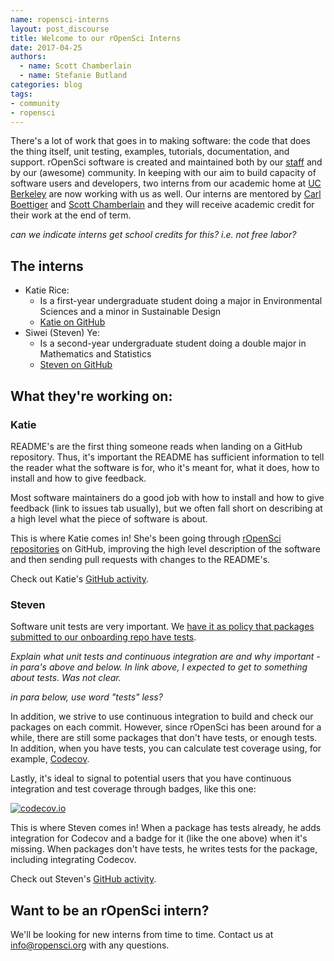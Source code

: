 ```yaml
---
name: ropensci-interns
layout: post_discourse
title: Welcome to our rOpenSci Interns
date: 2017-04-25
authors:
  - name: Scott Chamberlain
  - name: Stefanie Butland
categories: blog
tags:
- community
- ropensci
---
```


There's a lot of work that goes in to making software: the code that does the thing itself, unit testing, examples, tutorials, documentation, and support. rOpenSci software is created and maintained both by our [staff](https://ropensci.org/about/#staff) and by our (awesome) community. In keeping with our aim to build capacity of software users and developers, two interns from our academic home at [UC Berkeley](https://bids.berkeley.edu/research) are now working with us as well. Our interns are mentored by [Carl Boettiger](https://ropensci.org/about/#leadership) and [Scott Chamberlain](https://ropensci.org/about/#leadership) and they will receive academic credit for their work at the end of term.

_can we indicate interns get school credits for this? i.e. not free labor?_

## The interns

- Katie Rice:
    - Is a first-year undergraduate student doing a major in Environmental Sciences and a minor in Sustainable Design
    - [Katie on GitHub](https://github.com/katieroserice)
- Siwei (Steven) Ye:
    - Is a second-year undergraduate student doing a double major in Mathematics and Statistics
    - [Steven on GitHub](https://github.com/steven2249)

## What they're working on:

### Katie

README's are the first thing someone reads when landing on a GitHub repository. Thus, it's important the README has sufficient information to tell the reader what the software is for, who it's meant for, what it does, how to install and how to give feedback.

Most software maintainers do a good job with how to install and how to give feedback (link to issues tab usually), but we often fall short on describing at a high level what the piece of software is about.

This is where Katie comes in! She's been going through [rOpenSci repositories](https://github.com/ropensci) on GitHub, improving the high level description of the software and then sending pull requests with changes to the README's.

Check out Katie's [GitHub activity](https://github.com/search?p=1&q=is%3Apr+involves%3Akatieroserice+user%3Aropensci&type=Issues).

### Steven

Software unit tests are very important. We [have it as policy that packages submitted to our onboarding repo have tests](https://github.com/ropensci/onboarding/blob/master/issue_template.md).

_Explain what unit tests and continuous integration are and why important - in para's above and below. In link above, I expected to get to something about tests. Was not clear._

_in para below, use word "tests" less?_

In addition, we strive to use continuous integration to build and check our packages on each commit. However, since rOpenSci has been around for a while, there are still some packages that don't have tests, or enough tests. In addition, when you have tests, you can calculate test coverage using, for example, [Codecov](https://codecov.io/).

Lastly, it's ideal to signal to potential users that you have continuous integration and test coverage through badges, like this one:

[![codecov.io](https://codecov.io/github/ropensci/rredlist/coverage.svg?branch=master)](https://codecov.io/github/ropensci/rredlist?branch=master)

This is where Steven comes in! When a package has tests already, he adds integration for Codecov and a badge for it (like the one above) when it's missing. When packages don't have tests, he writes tests for the package, including integrating Codecov.

Check out Steven's [GitHub activity](https://github.com/search?p=1&q=is%3Apr+involves%3Asteven2249+user%3Aropensci&type=Issues).

## Want to be an rOpenSci intern?

We'll be looking for new interns from time to time. Contact us at [info@ropensci.org](mailto:info@ropensci.org) with any questions.
